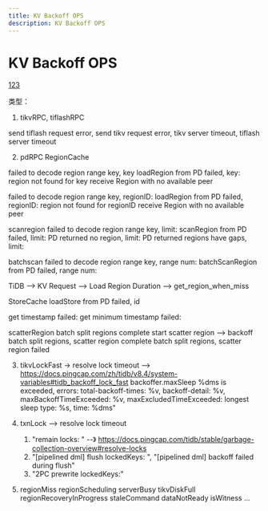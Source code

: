 ```yaml
---
title: KV Backoff OPS
description: KV Backoff OPS
---
```


# KV Backoff OPS


[123](https://github.com/tikv/client-go/blob/6beede6998b6b23aee8e816f95f293d4d0363704/metrics/metrics.go#L156-L164)




类型：
1. tikvRPC, tiflashRPC

send tiflash request error, send tikv request error, tikv server timeout, tiflash server timeout


2. pdRPC
RegionCache

failed to decode region range key, key
loadRegion from PD failed, key:
region not found for key
receive Region with no available peer

failed to decode region range key, regionID: 
loadRegion from PD failed, regionID:
region not found for regionID
receive Region with no available peer

scanregion
failed to decode region range key, limit:
scanRegion from PD failed, limit: 
PD returned no region, limit:
PD returned regions have gaps, limit:

batchscan
failed to decode region range key, range num:
batchScanRegion from PD failed, range num:

TiDB --> KV Request --> Load Region Duration --> get_region_when_miss

StoreCache
loadStore from PD failed, id


get timestamp failed: 
get minimum timestamp failed: 

scatterRegion 
batch split regions complete
start scatter region --> backoff
batch split regions, scatter region complete
batch split regions, scatter region failed



3. tikvLockFast -> resolve lock timeout --> https://docs.pingcap.com/zh/tidb/v8.4/system-variables#tidb_backoff_lock_fast
backoffer.maxSleep %dms is exceeded, errors:
total-backoff-times: %v, backoff-detail: %v, maxBackoffTimeExceeded: %v, maxExcludedTimeExceeded:
longest sleep type: %s, time: %dms"


4. txnLock --> resolve lock timeout

    1. "remain locks: " --》 https://docs.pingcap.com/tidb/stable/garbage-collection-overview#resolve-locks
    2. "[pipelined dml] flush lockedKeys: ", "[pipelined dml] backoff failed during flush"
    3. "2PC prewrite lockedKeys:"

5. regionMiss
regionScheduling
serverBusy
tikvDiskFull
regionRecoveryInProgress
staleCommand
dataNotReady
isWitness
...